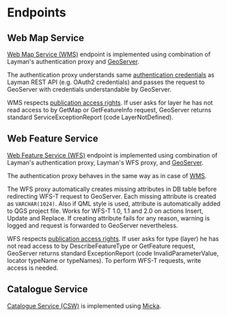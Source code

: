 # Endpoints

## Web Map Service
[Web Map Service (WMS)](https://www.opengeospatial.org/standards/wms) endpoint is implemented using combination of Layman's authentication proxy and [GeoServer](https://docs.geoserver.org/2.13.0/user/services/wms/reference.html).

The authentication proxy understands same [authentication credentials](security.md#authentication) as Layman REST API (e.g. OAuth2 credentials) and passes the request to GeoServer with credentials understandable by GeoServer.

WMS respects [publication access rights](security.md#publication-access-rights). If user asks for layer he has not read access to by GetMap or GetFeatureInfo request, GeoServer returns standard ServiceExceptionReport (code LayerNotDefined).

## Web Feature Service
[Web Feature Service (WFS)](https://www.opengeospatial.org/standards/wfs) endpoint is implemented using combination of Layman's authentication proxy, Layman's WFS proxy, and [GeoServer](https://docs.geoserver.org/2.13.0/user/services/wfs/reference.html).

The authentication proxy behaves in the same way as in case of [WMS](#web-map-service).

The WFS proxy automatically creates missing attributes in DB table before redirecting WFS-T request to GeoServer. Each missing attribute is created as `VARCHAR(1024)`. Also if QML style is used, attribute is automatically added to QGS project file. Works for WFS-T 1.0, 1.1 and 2.0 on actions Insert, Update and Replace. If creating attribute fails for any reason, warning is logged and request is forwarded to GeoServer nevertheless.

WFS respects [publication access rights](security.md#publication-access-rights). If user asks for type (layer) he has not read access to by DescribeFeatureType or GetFeature request, GeoServer returns standard ExceptionReport (code InvalidParameterValue, locator typeName or typeNames). To perform WFS-T requests, write access is needed.

## Catalogue Service
[Catalogue Service (CSW)](https://www.opengeospatial.org/standards/cat) is implemented using [Micka](https://github.com/hsrs-cz/Micka).

